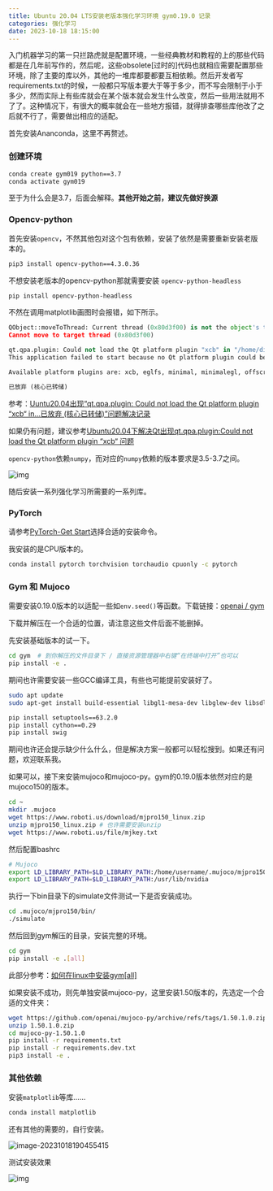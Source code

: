 ```yaml
---
title: Ubuntu 20.04 LTS安装老版本强化学习环境 gym0.19.0 记录
categories: 强化学习
date: 2023-10-18 18:15:00
---
```


入门机器学习的第一只拦路虎就是配置环境，一些经典教材和教程的上的那些代码都是在几年前写作的，然后呢，这些obsolete[过时的]代码也就相应需要配置那些环境，除了主要的库以外，其他的一堆库都要都要互相依赖。然后开发者写requirements.txt的时候，一般都只写版本要大于等于多少，而不写会限制于小于多少，然而实际上有些库就会在某个版本就会发生什么改变，然后一些用法就用不了了。这种情况下，有很大的概率就会在一些地方报错，就得排查哪些库他改了之后就不行了，需要做出相应的适配。

首先安装Ananconda，这里不再赘述。

### 创建环境

```bash
conda create gym019 python==3.7
conda activate gym019
```

至于为什么会是3.7，后面会解释。**其他开始之前，建议先做好换源**

### Opencv-python

首先安装`opencv`，不然其他包对这个包有依赖，安装了依然是需要重新安装老版本的。

```bash
pip3 install opencv-python==4.3.0.36
```

不想安装老版本的opencv-python那就需要安装 `opencv-python-headless`

```bash
pip install opencv-python-headless
```

不然在调用matplotlib画图时会报错，如下所示。

```python
QObject::moveToThread: Current thread (0x80d3f00) is not the object's thread (0x8063280).
Cannot move to target thread (0x80d3f00)

qt.qpa.plugin: Could not load the Qt platform plugin "xcb" in "/home/dilettante/anaconda3/envs/Pytorch/lib/python3.10/site-packages/cv2/qt/plugins" even though it was found.
This application failed to start because no Qt platform plugin could be initialized. Reinstalling the application may fix this problem.

Available platform plugins are: xcb, eglfs, minimal, minimalegl, offscreen, vnc, webgl.

已放弃 (核心已转储)
```

参考：[Uuntu20.04出现“qt.qpa.plugin: Could not load the Qt platform plugin “xcb“ in...已放弃 (核心已转储)”问题解决记录](https://blog.csdn.net/qq_49641239/article/details/116975588)

如果仍有问题，建议参考[Ubuntu20.04下解决Qt出现qt.qpa.plugin:Could not load the Qt platform plugin “xcb“ 问题](https://blog.csdn.net/gLare_nijianwei/article/details/128972547)

`opencv-python`依赖`numpy`，而对应的`numpy`依赖的版本要求是3.5-3.7之间。

![img](http://106.15.139.91:40027/uploads/2312/658d4e7871cb8.png)

随后安装一系列强化学习所需要的一系列库。

### PyTorch

请参考[PyTorch-Get Start](https://pytorch.org/get-started/locally/)选择合适的安装命令。

我安装的是CPU版本的。

```bash
conda install pytorch torchvision torchaudio cpuonly -c pytorch
```

### Gym 和 Mujoco

需要安装0.19.0版本的以适配一些如`env.seed()`等函数。下载链接：[openai / gym](https://github.com/openai/gym/releases/tag/0.19.0)

下载并解压在一个合适的位置，请注意这些文件后面不能删掉。

先安装基础版本的试一下。

```bash
cd gym	# 到你解压的文件目录下 / 直接资源管理器中右键“在终端中打开”也可以
pip install -e .
```

期间也许需要安装一些GCC编译工具，有些也可能提前安装好了。

```bash
sudo apt update
sudo apt-get install build-essential libgl1-mesa-dev libglew-dev libsdl2-dev libsdl2-image-dev libglm-dev libfreetype6-dev libglfw3-dev libglfw3 patchelf libosmesa6-dev
```

```bash
pip install setuptools==63.2.0
pip install cython==0.29
pip install swig
```

期间也许还会提示缺少什么什么，但是解决方案一般都可以轻松搜到。如果还有问题，欢迎联系我。

如果可以，接下来安装mujoco和mujoco-py。gym的0.19.0版本依然对应的是mujoco150的版本。

```bash
cd ~
mkdir .mujoco
wget https://www.roboti.us/download/mjpro150_linux.zip
unzip mjpro150_linux.zip # 也许需要安装unzip
wget https://www.roboti.us/file/mjkey.txt
```

然后配置bashrc

~~~bash
# Mujoco
export LD_LIBRARY_PATH=$LD_LIBRARY_PATH:/home/username/.mujoco/mjpro150/bin	# 替换成自己的username
export LD_LIBRARY_PATH=$LD_LIBRARY_PATH:/usr/lib/nvidia						# 后面会用到的妙妙目录
~~~

执行一下bin目录下的simulate文件测试一下是否安装成功。

```bash
cd .mujoco/mjpro150/bin/
./simulate
```

然后回到gym解压的目录，安装完整的环境。

```bash
cd gym
pip install -e .[all]
```

此部分参考：[如何在linux中安装gym[all]](https://blog.csdn.net/qq_37921030/article/details/121305417)

如果安装不成功，则先单独安装mujoco-py，这里安装1.50版本的，先选定一个合适的文件夹：

```bash
wget https://github.com/openai/mujoco-py/archive/refs/tags/1.50.1.0.zip
unzip 1.50.1.0.zip
cd mujoco-py-1.50.1.0
pip install -r requirements.txt
pip install -r requirements.dev.txt
pip3 install -e .
```

### 其他依赖

安装`matplotlib`等库……

```bash
conda install matplotlib
```

还有其他的需要的，自行安装。

![image-20231018190455415](http://106.15.139.91:40027/uploads/2312/658d4e7f29cd2.png)

测试安装效果

![img](http://106.15.139.91:40027/uploads/2312/658d4e8286132.png)